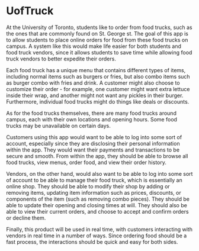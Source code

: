 # UofTruck

At the University of Toronto, students like to order from food trucks, such as the ones that are commonly found on St. George st. The goal of this app is to allow students to place online orders for food from these food trucks on campus. A system like this would make life easier for both students and food truck vendors, since it allows students to save time while allowing food truck vendors to better expedite their orders.

Each food truck has a unique menu that contains different types of items, including normal items such as burgers or fries, but also combo items such as burger combo with fries and drink. A customer might also choose to customize their order - for example, one customer might want extra lettuce inside their wrap, and another might not want any pickles in their burger. Furthermore, individual food trucks might do things like deals or discounts.

As for the food trucks themselves, there are many food trucks around campus, each with their own locations and opening hours. Some food trucks may be unavailable on certain days.

Customers using this app would want to be able to log into some sort of account, especially since they are disclosing their personal information within the app. They would want their payments and transactions to be secure and smooth. From within the app, they should be able to browse all food trucks, view menus, order food, and view their order history.

Vendors, on the other hand, would also want to be able to log into some sort of account to be able to manage their food truck, which is essentially an online shop. They should be able to modify their shop by adding or removing items, updating item information such as prices, discounts, or components of the item (such as removing combo pieces). They should be able to update their opening and closing times at will. They should also be able to view their current orders, and choose to accept and confirm orders or decline them.

Finally, this product will be used in real time, with customers interacting with vendors in real time in a number of ways. Since ordering food should be a fast process, the interactions should be quick and easy for both sides.
